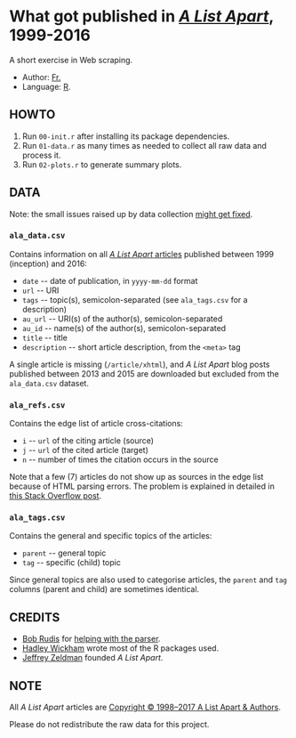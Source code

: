 # What got published in [_A List Apart_](http://alistapart.com/), 1999-2016

A short exercise in Web scraping.

- Author: [Fr.](http://f.briatte.org/)
- Language: [R](https://www.r-project.org/).

## HOWTO

1. Run `00-init.r` after installing its package dependencies.
2. Run `01-data.r` as many times as needed to collect all raw data and process it.
3. Run `02-plots.r` to generate summary plots.

## DATA

Note: the small issues raised up by data collection [might get fixed](https://github.com/briatte/ala/issues/1).

### `ala_data.csv`

Contains information on all [_A List Apart_ articles](http://alistapart.com/articles) published between 1999 (inception) and 2016:

* `date` -- date of publication, in `yyyy-mm-dd` format
* `url` -- URI
* `tags` -- topic(s), semicolon-separated (see `ala_tags.csv` for a description)
* `au_url` -- URI(s) of the author(s), semicolon-separated
* `au_id` -- name(s) of the author(s), semicolon-separated
* `title` -- title
* `description` -- short article description, from the `<meta>` tag

A single article is missing (`/article/xhtml`), and _A List Apart_ blog posts published between 2013 and 2015 are downloaded but excluded from the `ala_data.csv` dataset.

### `ala_refs.csv`

Contains the edge list of article cross-citations:

* `i` -- `url` of the citing article (source)
* `j` -- `url` of the cited article (target)
* `n` -- number of times the citation occurs in the source

Note that a few (7) articles do not show up as sources in the edge list because of HTML parsing errors. The problem is explained in detailed in [this Stack Overflow post](http://stackoverflow.com/q/41532698/635806).

### `ala_tags.csv`

Contains the general and specific topics of the articles:

* `parent` -- general topic
* `tag` -- specific (child) topic

Since general topics are also used to categorise articles, the `parent` and `tag` columns (parent and child) are sometimes identical.

## CREDITS

- [Bob Rudis](https://rud.is/b/) for [helping with the parser](http://stackoverflow.com/a/41534790/635806).
- [Hadley Wickham](http://hadley.nz/) wrote most of the R packages used.
- [Jeffrey Zeldman](http://www.zeldman.com/) founded _A List Apart_.

## NOTE

All _A List Apart_ articles are [Copyright © 1998–2017 A List Apart & Authors](http://alistapart.com/about/copyright).

Please do not redistribute the raw data for this project.
